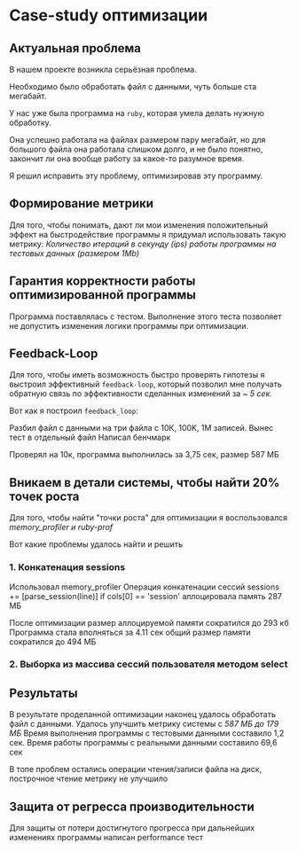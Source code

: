 # Case-study оптимизации

## Актуальная проблема
В нашем проекте возникла серьёзная проблема.

Необходимо было обработать файл с данными, чуть больше ста мегабайт.

У нас уже была программа на `ruby`, которая умела делать нужную обработку.

Она успешно работала на файлах размером пару мегабайт, но для большого файла она работала слишком долго, и не было понятно, закончит ли она вообще работу за какое-то разумное время.

Я решил исправить эту проблему, оптимизировав эту программу.

## Формирование метрики
Для того, чтобы понимать, дают ли мои изменения положительный эффект на быстродействие программы я придумал использовать такую метрику: *Количество итераций в секунду (ips) работы программы на тестовых данных (размером 1Mb)*

## Гарантия корректности работы оптимизированной программы
Программа поставлялась с тестом. Выполнение этого теста позволяет не допустить изменения логики программы при оптимизации.

## Feedback-Loop
Для того, чтобы иметь возможность быстро проверять гипотезы я выстроил эффективный `feedback-loop`, который позволил мне получать обратную связь по эффективности сделанных изменений за *~ 5 сек.*

Вот как я построил `feedback_loop`:

Разбил файл с данными на три файла с 10К, 100K, 1M записей.
Вынес тест в отдельный файл
Написал бенчмарк

Проверял на 10к, программа выполнилась за 3,75 сек, размер 587 МБ

## Вникаем в детали системы, чтобы найти 20% точек роста
Для того, чтобы найти "точки роста" для оптимизации я воспользовался *memory_profiler и ruby-prof*

Вот какие проблемы удалось найти и решить

### 1. Конкатенация sessions
Использовал memory_profiler
Операция конкатенации сессий sessions += [parse_session(line)] if cols[0] == 'session'
аллоцировала память 287 МБ

После оптимизации размер аллоцируемой памяти сократился до 293 кб
Программа стала вполняться за 4.11 сек общий размер памяти сократился до 494 МБ

### 2. Выборка из массива сессий пользователя методом select


## Результаты
В результате проделанной оптимизации наконец удалось обработать файл с данными.
Удалось улучшить метрику системы с *587 МБ до 179 МБ*
Время выполнения программы с тестовыми данными составило 1,2 сек.
Время работы программы с реальными данными составило 69,6 сек

В топе проблем остались операции чтения/записи файла на диск, построчное чтение метрику не улучшило

## Защита от регресса производительности
Для защиты от потери достигнутого прогресса при дальнейших изменениях программы написан performance тест
